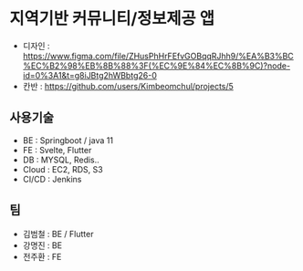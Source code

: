# 지역기반 커뮤니티/정보제공 앱
 - 디자인 : https://www.figma.com/file/ZHusPhHrFEfvGOBqqRJhh9/%EA%B3%BC%EC%B2%98%EB%8B%88%3F(%EC%9E%84%EC%8B%9C)?node-id=0%3A1&t=g8iJBtg2hWBbtg26-0
 - 칸반 : https://github.com/users/Kimbeomchul/projects/5
 
## 사용기술
 - BE : Springboot / java 11
 - FE : Svelte, Flutter
 - DB : MYSQL, Redis..
 - Cloud : EC2, RDS, S3
 - CI/CD : Jenkins

## 팀 
 - 김범철 : BE / Flutter
 - 강명진 : BE
 - 전주환 : FE
